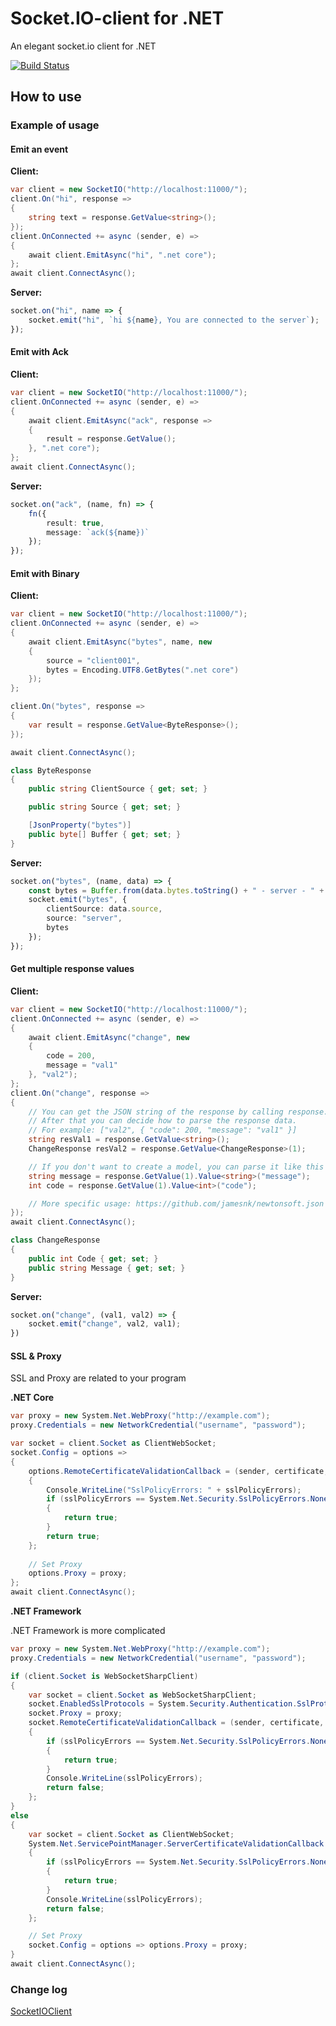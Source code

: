 # Socket.IO-client for .NET

An elegant socket.io client for .NET

[![Build Status](https://herowong.visualstudio.com/socket.io-client/_apis/build/status/doghappy.socket.io-client-csharp?branchName=master)](https://herowong.visualstudio.com/socket.io-client/_build/latest?definitionId=15&branchName=master)

## How to use

### Example of usage

#### Emit an event

**Client:**

```cs
var client = new SocketIO("http://localhost:11000/");
client.On("hi", response =>
{
    string text = response.GetValue<string>();
});
client.OnConnected += async (sender, e) =>
{
    await client.EmitAsync("hi", ".net core");
};
await client.ConnectAsync();
```

**Server:**

```ts
socket.on("hi", name => {
    socket.emit("hi", `hi ${name}, You are connected to the server`);
});
```

#### Emit with Ack

**Client:**

```cs
var client = new SocketIO("http://localhost:11000/");
client.OnConnected += async (sender, e) =>
{
    await client.EmitAsync("ack", response =>
    {
        result = response.GetValue();
    }, ".net core");
};
await client.ConnectAsync();
```

**Server:**

```ts
socket.on("ack", (name, fn) => {
    fn({
        result: true,
        message: `ack(${name})`
    });
});
```

#### Emit with Binary

**Client:**

```cs
var client = new SocketIO("http://localhost:11000/");
client.OnConnected += async (sender, e) =>
{
    await client.EmitAsync("bytes", name, new
    {
        source = "client001",
        bytes = Encoding.UTF8.GetBytes(".net core")
    });
};

client.On("bytes", response =>
{
    var result = response.GetValue<ByteResponse>();
});

await client.ConnectAsync();
```

```cs
class ByteResponse
{
    public string ClientSource { get; set; }

    public string Source { get; set; }

    [JsonProperty("bytes")]
    public byte[] Buffer { get; set; }
}
```

**Server:**

```ts
socket.on("bytes", (name, data) => {
    const bytes = Buffer.from(data.bytes.toString() + " - server - " + name, "utf-8");
    socket.emit("bytes", {
        clientSource: data.source,
        source: "server",
        bytes
    });
});
```

#### Get multiple response values

**Client:**

```cs
var client = new SocketIO("http://localhost:11000/");
client.OnConnected += async (sender, e) =>
{
    await client.EmitAsync("change", new
    {
        code = 200,
        message = "val1"
    }, "val2");
};
client.On("change", response =>
{
    // You can get the JSON string of the response by calling response.ToString()
    // After that you can decide how to parse the response data.
    // For example: ["val2", { "code": 200, "message": "val1" }]
    string resVal1 = response.GetValue<string>();
    ChangeResponse resVal2 = response.GetValue<ChangeResponse>(1);

    // If you don't want to create a model, you can parse it like this
    string message = response.GetValue(1).Value<string>("message");
    int code = response.GetValue(1).Value<int>("code");

    // More specific usage: https://github.com/jamesnk/newtonsoft.json
});
await client.ConnectAsync();
```

```cs
class ChangeResponse
{
    public int Code { get; set; }
    public string Message { get; set; }
}
```

**Server:**

```ts
socket.on("change", (val1, val2) => {
    socket.emit("change", val2, val1);
})
```

#### SSL & Proxy

SSL and Proxy are related to your program

**.NET Core**

```cs
var proxy = new System.Net.WebProxy("http://example.com");
proxy.Credentials = new NetworkCredential("username", "password");

var socket = client.Socket as ClientWebSocket;
socket.Config = options =>
{
    options.RemoteCertificateValidationCallback = (sender, certificate, chain, sslPolicyErrors) =>
    {
        Console.WriteLine("SslPolicyErrors: " + sslPolicyErrors);
        if (sslPolicyErrors == System.Net.Security.SslPolicyErrors.None)
        {
            return true;
        }
        return true;
    };
	
	// Set Proxy
    options.Proxy = proxy;
};
await client.ConnectAsync();
```

**.NET Framework**

.NET Framework is more complicated

```cs
var proxy = new System.Net.WebProxy("http://example.com");
proxy.Credentials = new NetworkCredential("username", "password");

if (client.Socket is WebSocketSharpClient)
{
    var socket = client.Socket as WebSocketSharpClient;
    socket.EnabledSslProtocols = System.Security.Authentication.SslProtocols.Tls;
    socket.Proxy = proxy;
    socket.RemoteCertificateValidationCallback = (sender, certificate, chain, sslPolicyErrors) =>
    {
        if (sslPolicyErrors == System.Net.Security.SslPolicyErrors.None)
        {
            return true;
        }
        Console.WriteLine(sslPolicyErrors);
        return false;
    };
}
else
{
    var socket = client.Socket as ClientWebSocket;
    System.Net.ServicePointManager.ServerCertificateValidationCallback = (sender, certificate, chain, sslPolicyErrors) =>
    {
        if (sslPolicyErrors == System.Net.Security.SslPolicyErrors.None)
        {
            return true;
        }
        Console.WriteLine(sslPolicyErrors);
        return false;
    };

    // Set Proxy
	socket.Config = options => options.Proxy = proxy;
}
await client.ConnectAsync();
```

### Change log

[SocketIOClient](./CHANGELOG.md)
